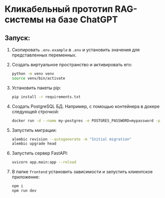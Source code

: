 # Кликабельный прототип RAG-системы на базе ChatGPT

## Запуск:

1. Скопировать `.env.example` в `.env` и установить значения для представленных переменных.
2. Создать виртуальное пространство и активировать его:

   ```bash
   python -m venv venv
   source venv/bin/activate
   ```

3. Установить пакеты pip:

   ```bash
   pip install -r requirements.txt
   ```

4. Создать PostgreSQL БД. Например, с помощью контейнера в докере следующей строчкой:

   ```bash
   docker run -d --name my-postgres -e POSTGRES_PASSWORD=mypassword -p 5432:5432 postgres
   ```

5. Запустить миграции:

   ```bash
   alembic revision --autogenerate -m "Initial migration"
   alembic upgrade head
   ```

6. Запустить сервер FastAPI:

   ```bash
   uvicorn app.main:app --reload
   ```

7. В папке `frontend` установить зависимости и запустить клиентское приложение:

   ```bash
   npm i
   npm run dev
   ```
